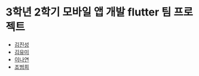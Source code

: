 # 3학년 2학기 모바일 앱 개발 flutter 팀 프로젝트

- [김진성](https://github.com/PaidInSeoul)
- [김유미](https://github.com/Youmi-Kim)
- [이나연]([https://github.com/Youmi-Kim](https://github.com/nayeone))
- [조범희](https://github.com/ChoBeomHee/Useful_Calandar_App/edit/master/README.md)

